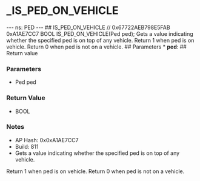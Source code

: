 # _IS_PED_ON_VEHICLE

--- ns: PED --- ## IS_PED_ON_VEHICLE  // 0x67722AEB798E5FAB 0xA1AE7CC7 BOOL IS_PED_ON_VEHICLE(Ped ped);  Gets a value indicating whether the specified ped is on top of any vehicle. Return 1 when ped is on vehicle. Return 0 when ped is not on a vehicle.  ## Parameters * **ped**:  ## Return value

### Parameters
* Ped ped

### Return Value
* BOOL

### Notes
* AP Hash: 0x0xA1AE7CC7
* Build: 811
* Gets a value indicating whether the specified ped is on top of any vehicle.

Return 1 when ped is on vehicle.
Return 0 when ped is not on a vehicle.


